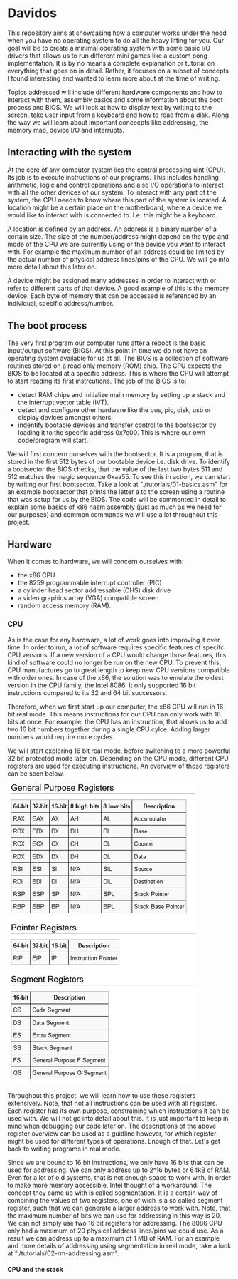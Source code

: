 # Davidos

This repository aims at showcasing how a computer works under the hood when you have no operating system to do all the heavy lifting for you. Our goal will be to create a minimal operating system with some basic I/O drivers that allows us to run different mini games like a custom pong implementation. It is by no means a complete explanation or tutorial on everything that goes on in detail. Rather, it focuses on a subset of concepts I found interesting and wanted to learn more about at the time of writing.  

Topics addressed will include different hardware components and how to interact with them, assembly basics and some information about the boot process and BIOS. We will look at how to display text by writing to the screen, take user input from a keyboard and how to read from a disk. Along the way we will learn about important concecpts like addressing, the memory map, device I/O and interrupts. 


## Interacting with the system

At the core of any computer system lies the central processing uint (CPU). Its job is to execute instructions of our programs. This includes handling arithmetic, logic and control operations and also I/O operations to interact with all the other devices of our system. To interact with any part of the system, the CPU needs to know where this part of the system is located. A location might be a certain place on the motherboard, where a device we would like to interact with is connected to. I.e. this might be a keyboard. 

A location is defined by an address. An address is a binary number of a certain size. The size of the number/address might depend on the type and mode of the CPU we are currently using or the device you want to interact with. For example the maximum number of an address could be limited by the actual number of physical address lines/pins of the CPU. We will go into more detail about this later on.

A device might be assigned many addresses in order to interact with or refer to different parts of that device. A good example of this is the memory device. Each byte of memory that can be accessed is referenced by an individual, specific address/number.  


## The boot process

The very first program our computer runs after a reboot is the basic input/output software (BIOS). At this point in time we do not have an operating system available for us at all. The BIOS is a collection of software routines stored on a read only memory (ROM) chip. The CPU expects the BIOS to be located at a specific address. This is where the CPU will attempt to start reading its first instrcutions. The job of the BIOS is to:
- detect RAM chips and initialize main memory by setting up a stack and the interrupt vector table (IVT).
- detect and configure other hardware like the bus, pic, disk, usb or display devices amongst others.
- indentify bootable devices and transfer control to the bootsector by loading it to the specific address 0x7c00. This is where our own code/program will start.

We will first concern ourselves with the bootsector. It is a program, that is stored in the first 512 bytes of our bootable device i.e. disk drive. To identify a bootsector the BIOS checks, that the value of the last two bytes 511 and 512 matches the magic sequence 0xaa55. To see this in action, we can start by writing our first bootsector. Take a look at "./tutorials/01-basics.asm" for an example bootsector that prints the letter a to the screen using a routine that was setup for us by the BIOS. The code will be commented in detail to explain some basics of x86 nasm assembly (just as much as we need for our purposes) and common commands we will use a lot throughout this project.


## Hardware

When it comes to hardware, we will concern ourselves with:
- the x86 CPU
- the 8259 programmable interrupt controller (PIC)
- a cylinder head sector addressable (CHS) disk drive
- a video graphics array (VGA) compatible screen
- random access memory (RAM).

### CPU

As is the case for any hardware, a lot of work goes into improving it over time. In order to run, a lot of software requires specific features of specifc CPU versions. If a new version of a CPU would change those features, this kind of software could no longer be run on the new CPU. To prevent this, CPU manufactures go to great length to keep new CPU versions compatible with older ones. In case of the x86, the solution was to emulate the oldest version in the CPU family, the Intel 8086. It only supported 16 bit instructions compared to its 32 and 64 bit successors.

Therefore, when we first start up our computer, the x86 CPU will run in 16 bit real mode. This means instructions for our CPU can only work with 16 bits at once. For example, the CPU has an instruction, that allows us to add two 16 bit numbers together during a single CPU cylce. Adding larger numbers would require more cycles.

We will start exploring 16 bit real mode, before switching to a more powerful 32 bit protected mode later on. Depending on the CPU mode, different CPU registers are used for executing instructions. An overview of those registers can be seen below.

![x86-registers](./images/x86_registers.png)

Throughout this project, we will learn how to use these registers extensively. Note, that not all instructions can be used with all registers. Each register has its own purpose, constraining which instructions it can be used with. We will not go into detail about this. It is just important to keep in mind when debugging our code later on. The descriptions of the above register overview can be used as a guidline however, for which register might be used for different types of operations. Enough of that. Let's get back to writing programs in real mode. 

Since we are bound to 16 bit instructions, we only have 16 bits that can be used for addressing. We can only address up to 2^16 bytes or 64kB of RAM. Even for a lot of old systems, that is not enough space to work with. In order to make more memory accessible, Intel thought of a workaround. The concept they came up with is called segmentation. It is a certain way of combining the values of two registers, one of wich is a so called segment register, such that we can generate a larger address to work with. Note, that the maximum number of bits we can use for addressing in this way is 20. We can not simply use two 16 bit registers for addressing. The 8086 CPU only had a maximum of 20 physical address lines/pins we could use. As a result we can address up to a maximum of 1 MB of RAM. For an example and more details of addressing using segmentation in real mode, take a look at "./tutorials/02-rm-addressing.asm".

#### CPU and the stack